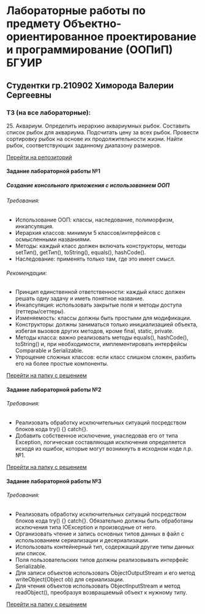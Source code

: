 # Лабораторные работы по предмету Объектно-ориентированное проектирование и программирование (ООПиП) БГУИР

<h2>Студентки гр.210902 Химорода Валерии Сергеевны</h2>

<h3>ТЗ (на все лабораторные):</h3>
25. Аквариум. Определить иерархию аквариумных рыбок. Составить список рыбок для аквариума. Подсчитать цену за всех рыбок. Провести сортировку рыбок на основе их продолжительности жизни. Найти рыбок, соответствующих заданному диапазону размеров.

[Перейти на репозиторий](https://github.com/yalerikk/oopip)

<h4>Задание лабораторной работы №1</h4>
<h5>Создание консольного приложения с использованием ООП</h5>

<h6>Требования:</h6>
<ul>
    <li>Использование ООП: классы, наследование, полиморфизм, инкапсуляция.</li>
    <li>Иерархия классов: минимум 5 классов/интерфейсов с осмысленными названиями.</li>
    <li>Методы: каждый класс должен включать конструкторы, методы setТип(), getТип(), toString(), equals(), hashCode().</li>
    <li>Наследование: применять только там, где это имеет смысл.</li>
</ul>

<h6>Рекомендации:</h6>
<ul>
    <li>Принцип единственной ответственности: каждый класс должен решать одну задачу и иметь понятное название.</li>
    <li>Инкапсуляция: использовать закрытые поля и методы доступа (геттеры/сеттеры).</li>
    <li>Изменяемость: классы должны быть простыми для модификации.</li>
    <li>Конструкторы: должны заниматься только инициализацией объекта, избегая вызовов других методов, кроме final, static, private.</li>
    <li>Методы класса: важно реализовать методы equals(), hashCode(), toString() и, при необходимости, имплементировать интерфейсы Comparable и Serializable.</li>
    <li>Упрощение сложных классов: если класс слишком сложен, разбить его на более простые компоненты.</li>
</ul>

[Перейти на папку с решением](https://github.com/yalerikk/oopip)
<h4>Задание лабораторной работы №2</h4>
<h6>Требования:</h6>
<ul>
    <li>Реализовать обработку исключительных ситуаций посредством блоков кода try() {} catch{}.</li>
    <li>Добавить собственное исключение, унаследовав его от типа Exception, логическая составляющая исключения определяется исходя из ошибок, которые могут возникнуть в исходном коде л.р. №1.</li>
</ul>

[Перейти на папку с решением](https://github.com/yalerikk/oopip)
<h4>Задание лабораторной работы №3</h4>
<h6>Требования:</h6>
<ul>
    <li>Реализовать обработку исключительных ситуаций посредством блоков кода try() {} catch{}. Обязательно должны быть обработаны исключения типа IOException и производные от него.</li>
    <li>Организовать чтение и запись основных типов данных в файл с использованием сериализации и десериализации.</li>
    <li>Использовать контейнерный тип, содержащий другие типы данных или список.</li>
    <li>Поля пользовательских типов должны реализовывать интерфейс Serializable.</li>
    <li>Для записи объектов использовать ObjectOutputStream и его метод writeObject(Object ob) для сериализации.</li>
    <li>Для чтения объектов использовать ObjectInputStream и метод readObject(), преобразуя возвращаемый объект к нужному типу.</li>
</ul>

[Перейти на папку с решением](https://github.com/yalerikk/oopip)
